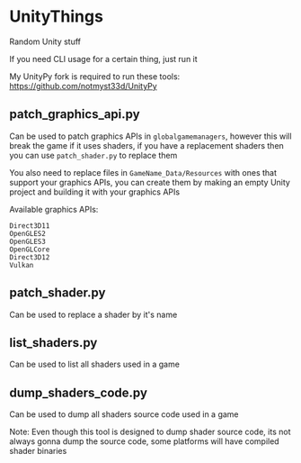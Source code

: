 # UnityThings
Random Unity stuff

If you need CLI usage for a certain thing, just run it

My UnityPy fork is required to run these tools: https://github.com/notmyst33d/UnityPy

## patch_graphics_api.py
Can be used to patch graphics APIs in `globalgamemanagers`, however this will break the game if it uses shaders, if you have a replacement shaders then you can use `patch_shader.py` to replace them

You also need to replace files in `GameName_Data/Resources` with ones that support your graphics APIs, you can create them by making an empty Unity project and building it with your graphics APIs

Available graphics APIs:
```
Direct3D11
OpenGLES2
OpenGLES3
OpenGLCore
Direct3D12
Vulkan
```

## patch_shader.py
Can be used to replace a shader by it's name

## list_shaders.py
Can be used to list all shaders used in a game

## dump_shaders_code.py
Can be used to dump all shaders source code used in a game

Note: Even though this tool is designed to dump shader source code, its not always gonna dump the source code, some platforms will have compiled shader binaries
